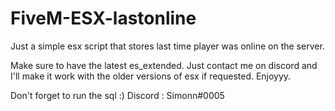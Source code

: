 # FiveM-ESX-lastonline
Just a simple esx script that stores last time player was online on the server.

Make sure to have the latest es_extended. Just contact me on discord and I'll make it work with the older versions of esx if requested. Enjoyyy.

Don't forget to run the sql :)
Discord : Simonn#0005
